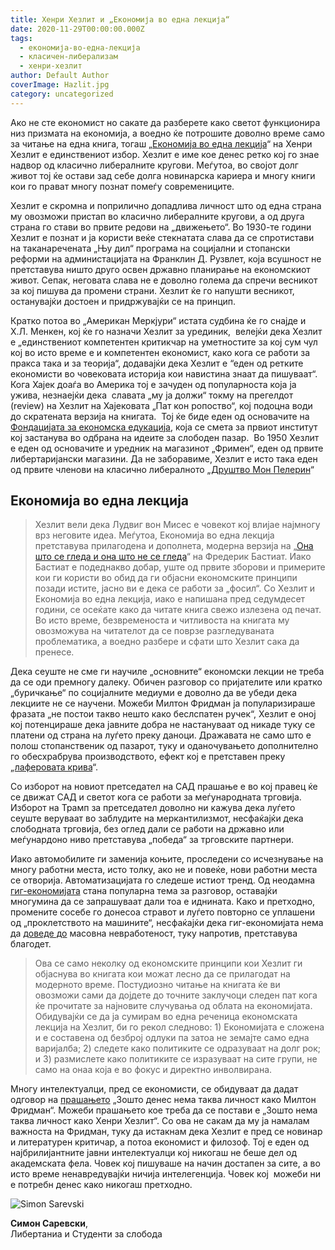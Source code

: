 ```yaml
---
title: Хенри Хезлит и „Економија во една лекција“
date: 2020-11-29T00:00:00.000Z
tags:
  - економија-во-една-лекција
  - класичен-либерализам
  - хенри-хезлит
author: Default Author
coverImage: Hazlit.jpg
category: uncategorized
---
```


Ако не сте економист но сакате да разберете како светот функционира низ призмата на економија, а воедно ќе потрошите доволно време само за читање на една книга, тогаш „[Економија во една лекција](https://fee.org/resources/economics-in-one-lesson/)“ на Хенри Хезлит е единствениот избор. Хезлит е име кое денес ретко кој го знае надвор од класично либералните кругови. Меѓутоа, во својот долг живот тој ќе остави зад себе долга новинарска кариера и многу книги кои го прават многу познат помеѓу современиците.

Хезлит е скромна и поприлично допадлива личност што од една страна му овозможи пристап во класично либералните кругови, а од друга страна го стави во првите редови на „движењето“. Во 1930-те години Хезлит е познат и ја користи веќе стекнатата слава да се спротистави на таканаречената „Њу дил“ програма на социјални и стопански реформи на администацијата на Франклин Д. Рузвлет, која всушност не претставува ништо друго освен државно планирање на економскиот живот. Сепак, неговата слава не е доволно голема да спречи весникот за кој пишува да промени страни. Хезлит ќе го напушти весникот,  останувајќи достоен и придржувајќи се на принцип.

Кратко потоа во „Американ Меркјури“ истата судбина ќе го снајде и Х.Л. Менкен, кој ќе го назначи Хезлит за урединик,  велејќи дека Хезлит е „единствениот компетентен критикчар на уметностите за кој сум чул кој во исто време е и компетентен економист, како кога се работи за пракса така и за теорија“, додавајќи дека Хезлит е “еден од ретките економисти во човековата историја кои навистина знаат да пишуваат“. Кога Хајек доаѓа во Америка тој е зачуден од популарноста која ја ужива, незнаејќи дека  славата „му ја должи“ токму на прегелдот (review) на Хезлит на Хајековата „Пат кон ропоство“, кој подоцна води до скратената верзија на книгата.  Тој ќе биде еден од основачите на [Фондацијата за економска едукација](https://fee.org/resources/are-we-rome-by-lawrence-w-reed/), која се смета за првиот институт кој застанува во одбрана на идеите за слободен пазар.  Во 1950 Хезлит е еден од основачите и уредник на магазинот „Фримен“, еден од првите либертаријански магазини. Да не заборавиме, Хезлит е исто така еден од првите членови на класично либералното „[Друштво Мон Пелерин](https://www.montpelerin.org/)“

## Економија во една лекција

> Хезлит вели дека Лудвиг вон Мисес е човекот кој влијае најмногу врз неговите идеа. Меѓутоа, Економија во една лекција претставува прилагодена и дополнета, модерна верзија на „[Она што се гледа и она што не се гледа](http://libertaniabackup.local/ona-sto-se-gleda-i-ona-sto-ne-se-gleda/)“ на Фредерик Бастиат. Иако Бастиат е подеднакво добар, уште од првите зборови и примерите кои ги користи во обид да ги објасни економските принципи позади истите, јасно ви е дека се работи за „фосил“. Со Хезлит и Економија во една лекција, иако е напишана пред седумдесет години, се осеќате како да читате книга свежо излезена од печат. Во исто време, безвременоста и читливоста на книгата му овозможува на читателот да се поврзе разгледуваната проблематика, а воедно разбере и сфати што Хезлит сака да пренесе.

Дека сеуште не сме ги научиле „основните“ економски лекции не треба да се оди премногу далеку. Обичен разговор со пријателите или кратко „буричкање“ по социјалните медиуми е доволно да ве убеди дека лекциите не се научени. Можеби Милтон Фридман ја популаризираше фразата „не постои такво нешто како беслспатен ручек“, Хезлит е оној кој потенцираше дека јавните добра не настануваат од никаде туку се платени од страна на луѓето преку даноци. Дражавата не само што е полош стопанственик од пазарот, туку и оданочувањето дополнително го обесхрабрува производството, ефект кој е претставен преку „[лаферовата крива](https://fee.org/articles/the-laffer-curve-will-tax-cuts-pay-for-themselves/)“.

Со изборот на новиот претседател на САД прашање е во кој правец ќе се движат САД и светот кога се работи за меѓународната трговија. Изборот на Трамп за претседател доволно ни кажува дека луѓето сеуште веруваат во заблудите на меркантилизмот, несфаќајќи дека слободната трговија, без оглед дали се работи на државно или меѓунардоно ниво претставува „победа“ за трговските партнери.  

Иако автомобилите ги заменија коњите, проследени со исчезнување на многу работни места, исто толку, ако не и повеќе, нови работни места се отворија. Автоматизацијата го следеше истиот тренд. Од неодамна [гиг-економијата](https://www.wespeakfreely.org/2019/07/13/what-is-the-gig-economy/) стана популарна тема за разговор, оставајќи многумина да се запрашуваат дали тоа е иднината. Како и претходно, промените сосебе го донесоа стравот и луѓето повторно се уплашени од „проклетството на машините“, несфаќајќи дека гиг-економијата нема да [доведе до](https://fee.org/articles/the-sharing-economy-won-t-lead-to-mass-unemployment/) масовна невработеност, туку напротив, претставува благодет.

> Ова се само неколку од економските принципи кои Хезлит ги објаснува во книгата кои можат лесно да се прилагодат на модерното време. Постудиозно читање на книгата ќе ви овозможи сами да дојдете до точните заклучоци следен пат кога ќе прочитате за најновите случувања од облата на економијата. Обидувајќи се да ја сумирам во една реченица економската лекција на Хезлит, би го рекол следново: 1) Економијата е сложена и е составена од безброј одлуки па затоа не земајте само една варијалба; 2) следете како политиките се одразуваат на долг рок; и 3) размислете како политиките се изразуваат на сите групи, не само на онаа која е во фокус и директно инволвирана.

Многу интелектуалци, пред се економисти, се обидуваат да дадат одговор на [прашањето](https://www.mercatus.org/expert_commentary/why-there-no-milton-friedman-today) „Зошто денес нема таква личност како Милтон Фридман“. Можеби прашањето кое треба да се постави е „Зошто нема таква личност како Хенри Хезлит“. Со ова не сакам да му ја намалам важноста на Фридман, туку да истакнам дека Хезлит е пред се новинар и литературен критичар, а потоа економист и филозоф. Тој е еден од најбрилијантните јавни интелектуалци кој никогаш не беше дел од академската фела. Човек кој пишуваше на начин достапен за сите, а во исто време ненавредувајќи ничија интелегенција. Човек кој  можеби ни е потребн денес како никогаш претходно.

![Simon Sarevski](http://libertaniabackup.local/wp-content/uploads/2020/02/Sime-pic.jpg)

**Симон Саревски**,  
Либертаниа и Студенти за слобода
